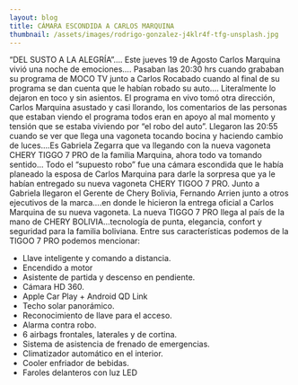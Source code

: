 ```yaml
---
layout: blog
title: CÁMARA ESCONDIDA A CARLOS MARQUINA
thumbnail: /assets/images/rodrigo-gonzalez-j4klr4f-tfg-unsplash.jpg
---
```

“DEL SUSTO A LA ALEGRÍA”…. Este jueves 19 de Agosto Carlos Marquina vivió una noche de emociones…. Pasaban las 20:30 hrs cuando grababan su programa de MOCO TV junto a Carlos Rocabado cuando al final de su programa se dan cuenta que le habían robado su auto…. Literalmente lo dejaron en toco y sin asientos. El programa en vivo tomó otra dirección, Carlos Marquina asustado y casi llorando, los comentarios de las personas que estaban viendo el programa todos eran en apoyo al mal momento y tensión que se estaba viviendo por “el robo del auto”. Llegaron las 20:55 cuando se ver que llega una vagoneta tocando bocina y haciendo cambio de luces….Es Gabriela Zegarra que va llegando con la nueva vagoneta CHERY TIGGO 7 PRO de la familia Marquina, ahora todo va tomando sentido… Todo el “supuesto robo” fue una cámara escondida que le había planeado la esposa de Carlos Marquina para darle la sorpresa que ya le habían entregado su nueva vagoneta CHERY TIGOO 7 PRO. Junto a Gabriela llegaron el Gerente de Chery Bolivia, Fernando Arrien junto a otros ejecutivos de la marca….en donde le hicieron la entrega oficial a Carlos Marquina de su nueva vagoneta. La nueva TIGGO 7 PRO llega al país de la mano de CHERY BOLIVIA…tecnología de punta, elegancia, confort y seguridad para la familia boliviana. Entre sus características podemos de la TIGOO 7 PRO podemos mencionar:

* Llave inteligente y comando a distancia.
* Encendido a motor
* Asistente de partida y descenso en pendiente.
* Cámara HD 360.
* Apple Car Play + Android QD Link
* Techo solar panorámico.
* Reconocimiento de llave para el acceso.
* Alarma contra robo.
* 6 airbags frontales, laterales y de cortina.
* Sistema de asistencia de frenado de emergencias.
* Climatizador automático en el interior.
* Cooler enfriador de bebidas.
* Faroles delanteros con luz LED